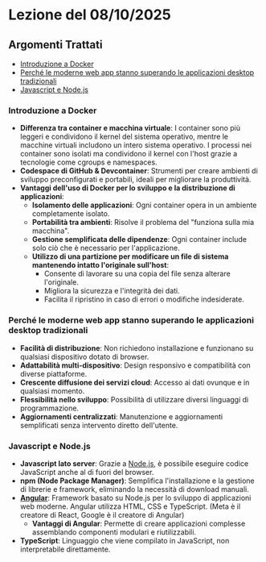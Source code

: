 # Lezione del 08/10/2025

## Argomenti Trattati
- [Introduzione a Docker](#introduzione-a-docker)
- [Perché le moderne web app stanno superando le applicazioni desktop tradizionali](#perché-le-moderne-web-app-stanno-superando-le-applicazioni-desktop-tradizionali)
- [Javascript e Node.js](#javascript-e-nodejs)

### Introduzione a Docker
- **Differenza tra container e macchina virtuale**: I container sono più leggeri e condividono il kernel del sistema operativo, mentre le macchine virtuali includono un intero sistema operativo. I processi nei container sono isolati ma condividono il kernel con l'host grazie a tecnologie come cgroups e namespaces.
- **Codespace di GitHub & Devcontainer**: Strumenti per creare ambienti di sviluppo preconfigurati e portabili, ideali per migliorare la produttività.
- **Vantaggi dell'uso di Docker per lo sviluppo e la distribuzione di applicazioni**:
    - **Isolamento delle applicazioni**: Ogni container opera in un ambiente completamente isolato.
    - **Portabilità tra ambienti**: Risolve il problema del "funziona sulla mia macchina".
    - **Gestione semplificata delle dipendenze**: Ogni container include solo ciò che è necessario per l'applicazione.
    - **Utilizzo di una partizione per modificare un file di sistema mantenendo intatto l'originale sull'host**:
        - Consente di lavorare su una copia del file senza alterare l'originale.
        - Migliora la sicurezza e l'integrità dei dati.
        - Facilita il ripristino in caso di errori o modifiche indesiderate.

### Perché le moderne web app stanno superando le applicazioni desktop tradizionali
- **Facilità di distribuzione**: Non richiedono installazione e funzionano su qualsiasi dispositivo dotato di browser.
- **Adattabilità multi-dispositivo**: Design responsivo e compatibilità con diverse piattaforme.
- **Crescente diffusione dei servizi cloud**: Accesso ai dati ovunque e in qualsiasi momento.
- **Flessibilità nello sviluppo**: Possibilità di utilizzare diversi linguaggi di programmazione.
- **Aggiornamenti centralizzati**: Manutenzione e aggiornamenti semplificati senza intervento diretto dell'utente.

### Javascript e Node.js
- **Javascript lato server**: Grazie a [Node.js](https://nodejs.org/), è possibile eseguire codice JavaScript anche al di fuori del browser.
- **npm (Node Package Manager)**: Semplifica l'installazione e la gestione di librerie e framework, eliminando la necessità di download manuali.
- **[Angular](https://angular.dev/)**: Framework basato su Node.js per lo sviluppo di applicazioni web moderne. Angular utilizza HTML, CSS e TypeScript. (Meta è il creatore di React, Google è il creatore di Angular)
    - **Vantaggi di Angular**: Permette di creare applicazioni complesse assemblando componenti modulari e riutilizzabili.
- **TypeScript**: Linguaggio che viene compilato in JavaScript, non interpretabile direttamente.
